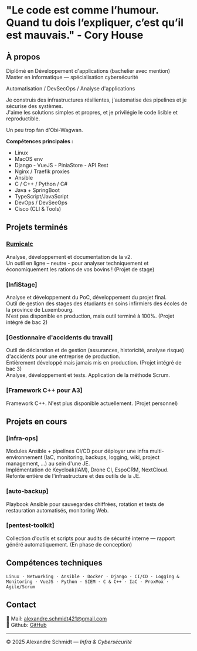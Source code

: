 # "Le code est comme l’humour. Quand tu dois l’expliquer, c’est qu’il est mauvais." - Cory House

## À propos
Diplômé en Développement d'applications (bachelier avec mention)  <br>
Master en informatique — spécialisation cybersécurité <br>

Automatisation / DevSecOps / Analyse d'applications

Je construis des infrastructures résilientes, j'automatise des pipelines et je sécurise des systèmes.  <br>
J'aime les solutions simples et propres, et je privilégie le code lisible et reproductible.

Un peu trop fan d'Obi-Wagwan.

**Compétences principales :**
- Linux
- MacOS env
- Django - VueJS - PiniaStore - API Rest 
- Nginx / Traefik proxies
- Ansible
- C / C++ / Python / C#
- Java + SpringBoot
- TypeScript/JavaScript 
- DevOps / DevSecOps
- Cisco (CLI & Tools)

## Projets terminés
### [Rumicalc](https://rumicalc.cra.wallonie.be/)
Analyse, développement et documentation de la v2. <br>
Un outil en ligne – neutre - pour analyser techniquement et économiquement les rations de vos bovins ! (Projet de stage) 

### [InfiStage] 
Analyse et développement du PoC, développement du projet final. <br>
Outil de gestion des stages des étudiants en soins infirmiers des écoles de la province de Luxembourg. <br>
N’est pas disponible en production, mais outil terminé à 100%. (Projet intégré de bac 2)

### [Gestionnaire d'accidents du travail]
Outil de déclaration et de gestion (assurances, historicité, analyse risque) d'accidents pour une entreprise de production. <br>
Entièrement développé mais jamais mis en production. (Projet intégré de bac 3) <br>
Analyse, développement et tests. Application de la méthode Scrum.

### [Framework C++ pour A3]
Framework C++. N'est plus disponible actuellement. (Projet personnel)

## Projets en cours

### [infra-ops]
Modules Ansible + pipelines CI/CD pour déployer une infra multi-environnement (IaC, monitoring, backups, logging, wiki, project management, ...) au sein d'une JE. <br>
Implémentation de Keycloak(IAM), Drone CI, EspoCRM, NextCloud. <br>
Refonte entière de l'infrastructure et des outils de la JE.

### [auto-backup]
Playbook Ansible pour sauvegardes chiffrées, rotation et tests de restauration automatisés, monitoring Web. 

### [pentest-toolkit]
Collection d'outils et scripts pour audits de sécurité interne — rapport généré automatiquement. (En phase de conception)

## Compétences techniques
```
Linux · Networking · Ansible · Docker · Django · CI/CD · Logging & Monitoring · VueJS · Python · SIEM · C & C++ · IaC · ProxMox · Agile/Scrum 
```

## Contact
📧 Mail: [alexandre.schmidt421@gmail.com](mailto:alexandre.schmidt421@gmail.com)   
🐙 Github: [GitHub](https://github.com/aschmidt-sys)

---
© 2025 Alexandre Schmidt — *Infra & Cybersécurité*

